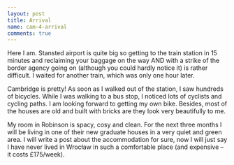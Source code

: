 ```yaml
---
layout: post
title: Arrival
name: cam-4-arrival
comments: true
---
```


Here I am. Stansted airport is quite big so getting to the train station in 15 minutes and reclaiming your baggage on the way AND with a strike of the border agency going on (although you could hardly notice it) is rather difficult. I waited for another train, which was only one hour later.

Cambridge is pretty! As soon as I walked out of the station, I saw hundreds of bicycles. While I was walking to a bus stop, I noticed lots of cyclists and cycling paths. I am looking forward to getting my own bike. Besides, most of the houses are old and built with bricks are they look very beautifully to me.

My room in Robinson is spacy, cosy and clean. For the next three months I will be living in one of their new graduate houses in a very quiet and green area. I will write a post about the accommodation for sure, now I will just say I have never lived in Wrocław in such a comfortable place (and expensive – it costs £175/week).